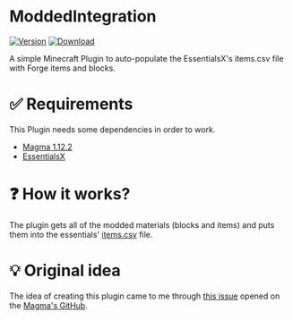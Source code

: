 # ModdedIntegration
[![Version](https://img.shields.io/badge/version-1.0-blue)](https://github.com/UknownGino/ModdedIntegration/releases/latest) [![Download](https://img.shields.io/badge/download-latest-brightgreen)](https://github.com/UknownGino/ModdedIntegration/releases/latest/download/ModdedIntegration.jar)

A simple Minecraft Plugin to auto-populate the EssentialsX's items.csv file with Forge items and blocks.
# ✅ Requirements
This Plugin needs some dependencies in order to work.
* [Magma 1.12.2](https://magmafoundation.org/#download)
* [EssentialsX](https://www.spigotmc.org/resources/essentialsx.9089/)
# ❓ How it works?
The plugin gets all of the modded materials (blocks and items) and puts them into the essentials' [items.csv](https://github.com/EssentialsX/Essentials/blob/2.x/Essentials/src/main/resources/items.csv) file.
# 💡 Original idea
The idea of creating this plugin came to me through [this issue](https://github.com/magmafoundation/Magma/issues/311) opened on the [Magma's GitHub](https://github.com/magmafoundation/Magma).
